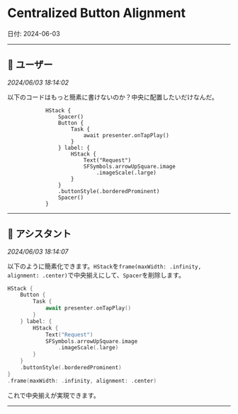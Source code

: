 # Centralized Button Alignment

日付: 2024-06-03

---

## 👤 ユーザー
*2024/06/03 18:14:02*

以下のコードはもっと簡素に書けないのか？中央に配置したいだけなんだ。

                HStack {
                    Spacer()
                    Button {
                        Task {
                            await presenter.onTapPlay()
                        }
                    } label: {
                        HStack {
                            Text("Request")
                            SFSymbols.arrowUpSquare.image
                                .imageScale(.large)
                        }
                    }
                    .buttonStyle(.borderedProminent)
                    Spacer()
                }

---

## 🤖 アシスタント
*2024/06/03 18:14:07*

以下のように簡素化できます。`HStack`を`frame(maxWidth: .infinity, alignment: .center)`で中央揃えにして、`Spacer`を削除します。

```swift
HStack {
    Button {
        Task {
            await presenter.onTapPlay()
        }
    } label: {
        HStack {
            Text("Request")
            SFSymbols.arrowUpSquare.image
                .imageScale(.large)
        }
    }
    .buttonStyle(.borderedProminent)
}
.frame(maxWidth: .infinity, alignment: .center)
```

これで中央揃えが実現できます。

---
